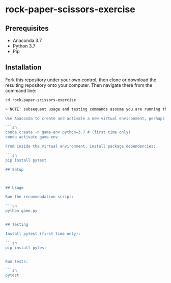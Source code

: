 # rock-paper-scissors-exercise

## Prerequisites

  + Anaconda 3.7
  + Python 3.7
  + Pip

## Installation

Fork this repository under your own control, then clone or download the resulting repository onto your computer. Then navigate there from the command line:

```sh
cd rock-paper-scissors-exercise

> NOTE: subsequent usage and testing commands assume you are running them from the repository's root directory.

Use Anaconda to create and activate a new virtual environment, perhaps called "game-env":

```sh
conda create -n game-env python=3.7 # (first time only)
conda activate game-env

From inside the virtual environment, install package dependencies:

```sh
pip install pytest

## Setup



## Usage

Run the recommendation script:

```sh
python game.py


## Testing

Install pytest (first time only):

```sh
pip install pytest


Run tests:

```sh
pytest


